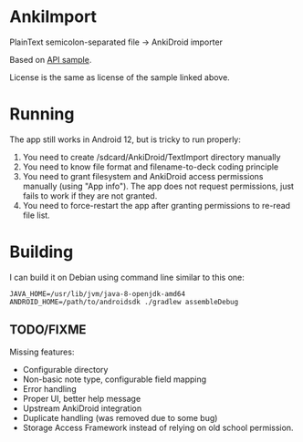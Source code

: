 # AnkiImport

PlainText semicolon-separated file -> AnkiDroid importer

Based on [API sample](https://github.com/ankidroid/Anki-Android/wiki/AnkiDroid-API).

License is the same as license of the sample linked above.

# Running 

The app still works in Android 12, but is tricky to run properly:

1. You need to create /sdcard/AnkiDroid/TextImport directory manually
2. You need to know file format and filename-to-deck coding principle
3. You need to grant filesystem and AnkiDroid access permissions manually (using "App info"). The app does not request permissions, just fails to work if they are not granted.
4. You need to force-restart the app after granting permissions to re-read file list.

# Building

I can build it on Debian using command line similar to this one:

    JAVA_HOME=/usr/lib/jvm/java-8-openjdk-amd64 ANDROID_HOME=/path/to/androidsdk ./gradlew assembleDebug

## TODO/FIXME

Missing features:

* Configurable directory
* Non-basic note type, configurable field mapping
* Error handling
* Proper UI, better help message
* Upstream AnkiDroid integration
* Duplicate handling (was removed due to some bug)
* Storage Access Framework instead of relying on old school permission.
